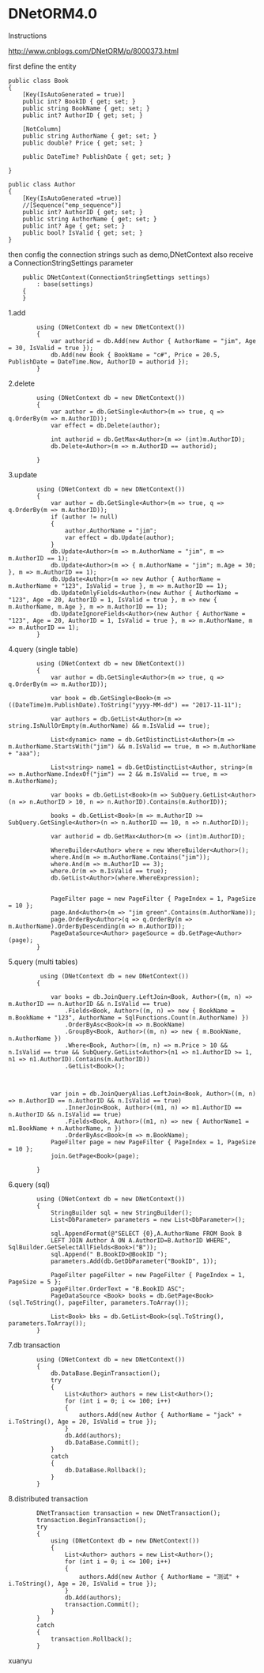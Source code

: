 # DNetORM4.0

Instructions

http://www.cnblogs.com/DNetORM/p/8000373.html

first define the entity

    public class Book
    {
        [Key(IsAutoGenerated = true)]
        public int? BookID { get; set; }
        public string BookName { get; set; }
        public int? AuthorID { get; set; }

        [NotColumn]
        public string AuthorName { get; set; }
        public double? Price { get; set; }

        public DateTime? PublishDate { get; set; }

    }

    public class Author
    {
        [Key(IsAutoGenerated =true)]
        //[Sequence("emp_sequence")]
        public int? AuthorID { get; set; }
        public string AuthorName { get; set; }
        public int? Age { get; set; }
        public bool? IsValid { get; set; }
    }
    
then config the connection strings such as demo,DNetContext also receive a ConnectionStringSettings parameter

        public DNetContext(ConnectionStringSettings settings)
            : base(settings)
        {
        }

1.add

            using (DNetContext db = new DNetContext())
            {
                var authorid = db.Add(new Author { AuthorName = "jim", Age = 30, IsValid = true });
                db.Add(new Book { BookName = "c#", Price = 20.5, PublishDate = DateTime.Now, AuthorID = authorid });
            }
            
2.delete

            using (DNetContext db = new DNetContext())
            {
                var author = db.GetSingle<Author>(m => true, q => q.OrderBy(m => m.AuthorID));
                var effect = db.Delete(author);

                int authorid = db.GetMax<Author>(m => (int)m.AuthorID);
                db.Delete<Author>(m => m.AuthorID == authorid);

            }

3.update

            using (DNetContext db = new DNetContext())
            {
                var author = db.GetSingle<Author>(m => true, q => q.OrderBy(m => m.AuthorID));
                if (author != null)
                {
                    author.AuthorName = "jim";
                    var effect = db.Update(author);
                }
                db.Update<Author>(m => m.AuthorName = "jim", m => m.AuthorID == 1);
                db.Update<Author>(m => { m.AuthorName = "jim"; m.Age = 30; }, m => m.AuthorID == 1);
                db.Update<Author>(m => new Author { AuthorName = m.AuthorName + "123", IsValid = true }, m => m.AuthorID == 1);
                db.UpdateOnlyFields<Author>(new Author { AuthorName = "123", Age = 20, AuthorID = 1, IsValid = true }, m => new { m.AuthorName, m.Age }, m => m.AuthorID == 1);
                db.UpdateIgnoreFields<Author>(new Author { AuthorName = "123", Age = 20, AuthorID = 1, IsValid = true }, m => m.AuthorName, m => m.AuthorID == 1);
            }
            
4.query (single table)

            using (DNetContext db = new DNetContext())
            {
                var author = db.GetSingle<Author>(m => true, q => q.OrderBy(m => m.AuthorID));

                var book = db.GetSingle<Book>(m => ((DateTime)m.PublishDate).ToString("yyyy-MM-dd") == "2017-11-11");

                var authors = db.GetList<Author>(m => string.IsNullOrEmpty(m.AuthorName) && m.IsValid == true);

                List<dynamic> name = db.GetDistinctList<Author>(m => m.AuthorName.StartsWith("jim") && m.IsValid == true, m => m.AuthorName + "aaa");

                List<string> name1 = db.GetDistinctList<Author, string>(m => m.AuthorName.IndexOf("jim") == 2 && m.IsValid == true, m => m.AuthorName);

                var books = db.GetList<Book>(m => SubQuery.GetList<Author>(n => n.AuthorID > 10, n => n.AuthorID).Contains(m.AuthorID));

                books = db.GetList<Book>(m => m.AuthorID >= SubQuery.GetSingle<Author>(n => n.AuthorID == 10, n => n.AuthorID));

                var authorid = db.GetMax<Author>(m => (int)m.AuthorID);

                WhereBuilder<Author> where = new WhereBuilder<Author>();
                where.And(m => m.AuthorName.Contains("jim"));
                where.And(m => m.AuthorID == 3);
                where.Or(m => m.IsValid == true);
                db.GetList<Author>(where.WhereExpression);


                PageFilter page = new PageFilter { PageIndex = 1, PageSize = 10 };
                page.And<Author>(m => "jim green".Contains(m.AuthorName));
                page.OrderBy<Author>(q => q.OrderBy(m => m.AuthorName).OrderByDescending(m => m.AuthorID));
                PageDataSource<Author> pageSource = db.GetPage<Author>(page);
            }
 5.query (multi tables)    
 
             using (DNetContext db = new DNetContext())
            {

                var books = db.JoinQuery.LeftJoin<Book, Author>((m, n) => m.AuthorID == n.AuthorID && n.IsValid == true)
                    .Fields<Book, Author>((m, n) => new { BookName = m.BookName + "123", AuthorName = SqlFunctions.Count(n.AuthorName) })
                    .OrderByAsc<Book>(m => m.BookName)
                    .GroupBy<Book, Author>((m, n) => new { m.BookName, n.AuthorName })
                    .Where<Book, Author>((m, n) => m.Price > 10 && n.IsValid == true && SubQuery.GetList<Author>(n1 => n1.AuthorID >= 1, n1 => n1.AuthorID).Contains(m.AuthorID))
                    .GetList<Book>();



                var join = db.JoinQueryAlias.LeftJoin<Book, Author>((m, n) => m.AuthorID == n.AuthorID && n.IsValid == true)
                    .InnerJoin<Book, Author>((m1, n) => m1.AuthorID == n.AuthorID && n.IsValid == true)
                    .Fields<Book, Author>((m1, n) => new { AuthorName1 = m1.BookName + n.AuthorName, n })
                    .OrderByAsc<Book>(m => m.BookName);
                PageFilter page = new PageFilter { PageIndex = 1, PageSize = 10 };
                join.GetPage<Book>(page);

            }
6.query (sql)

            using (DNetContext db = new DNetContext())
            {
                StringBuilder sql = new StringBuilder();
                List<DbParameter> parameters = new List<DbParameter>();

                sql.AppendFormat(@"SELECT {0},A.AuthorName FROM Book B 
                LEFT JOIN Author A ON A.AuthorID=B.AuthorID WHERE", SqlBuilder.GetSelectAllFields<Book>("B"));
                sql.Append(" B.BookID>@BookID ");
                parameters.Add(db.GetDbParameter("BookID", 1));

                PageFilter pageFilter = new PageFilter { PageIndex = 1, PageSize = 5 };
                pageFilter.OrderText = "B.BookID ASC";
                PageDataSource <Book> books = db.GetPage<Book>(sql.ToString(), pageFilter, parameters.ToArray());

                List<Book> bks = db.GetList<Book>(sql.ToString(), parameters.ToArray());
            }
7.db transaction

            using (DNetContext db = new DNetContext())
            {
                db.DataBase.BeginTransaction();
                try
                {
                    List<Author> authors = new List<Author>();
                    for (int i = 0; i <= 100; i++)
                    {
                        authors.Add(new Author { AuthorName = "jack" + i.ToString(), Age = 20, IsValid = true });
                    }
                    db.Add(authors);
                    db.DataBase.Commit();
                }
                catch
                {
                    db.DataBase.Rollback();
                }
            }
8.distributed transaction

            DNetTransaction transaction = new DNetTransaction();
            transaction.BeginTransaction();
            try
            {
                using (DNetContext db = new DNetContext())
                {
                    List<Author> authors = new List<Author>();
                    for (int i = 0; i <= 100; i++)
                    {
                        authors.Add(new Author { AuthorName = "测试" + i.ToString(), Age = 20, IsValid = true });
                    }
                    db.Add(authors);
                    transaction.Commit();
                }
            }
            catch
            {
                transaction.Rollback();
            }

xuanyu
